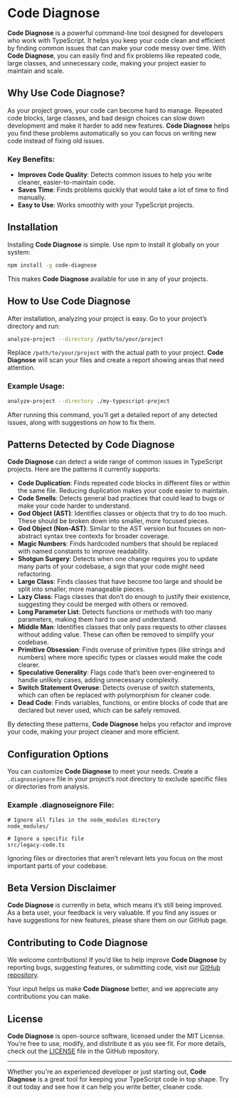 # Code Diagnose

**Code Diagnose** is a powerful command-line tool designed for developers who work with TypeScript. It helps you keep your code clean and efficient by finding common issues that can make your code messy over time. With **Code Diagnose**, you can easily find and fix problems like repeated code, large classes, and unnecessary code, making your project easier to maintain and scale.

## Why Use Code Diagnose?

As your project grows, your code can become hard to manage. Repeated code blocks, large classes, and bad design choices can slow down development and make it harder to add new features. **Code Diagnose** helps you find these problems automatically so you can focus on writing new code instead of fixing old issues.

### Key Benefits:
- **Improves Code Quality**: Detects common issues to help you write cleaner, easier-to-maintain code.
- **Saves Time**: Finds problems quickly that would take a lot of time to find manually.
- **Easy to Use**: Works smoothly with your TypeScript projects.

## Installation

Installing **Code Diagnose** is simple. Use npm to install it globally on your system:

```bash
npm install -g code-diagnose
```

This makes **Code Diagnose** available for use in any of your projects.

## How to Use Code Diagnose

After installation, analyzing your project is easy. Go to your project’s directory and run:

```bash
analyze-project --directory /path/to/your/project
```

Replace `/path/to/your/project` with the actual path to your project. **Code Diagnose** will scan your files and create a report showing areas that need attention.

### Example Usage:

```bash
analyze-project --directory ./my-typescript-project
```

After running this command, you’ll get a detailed report of any detected issues, along with suggestions on how to fix them.

## Patterns Detected by Code Diagnose

**Code Diagnose** can detect a wide range of common issues in TypeScript projects. Here are the patterns it currently supports:

- **Code Duplication**: Finds repeated code blocks in different files or within the same file. Reducing duplication makes your code easier to maintain.
- **Code Smells**: Detects general bad practices that could lead to bugs or make your code harder to understand.
- **God Object (AST)**: Identifies classes or objects that try to do too much. These should be broken down into smaller, more focused pieces.
- **God Object (Non-AST)**: Similar to the AST version but focuses on non-abstract syntax tree contexts for broader coverage.
- **Magic Numbers**: Finds hardcoded numbers that should be replaced with named constants to improve readability.
- **Shotgun Surgery**: Detects when one change requires you to update many parts of your codebase, a sign that your code might need refactoring.
- **Large Class**: Finds classes that have become too large and should be split into smaller, more manageable pieces.
- **Lazy Class**: Flags classes that don’t do enough to justify their existence, suggesting they could be merged with others or removed.
- **Long Parameter List**: Detects functions or methods with too many parameters, making them hard to use and understand.
- **Middle Man**: Identifies classes that only pass requests to other classes without adding value. These can often be removed to simplify your codebase.
- **Primitive Obsession**: Finds overuse of primitive types (like strings and numbers) where more specific types or classes would make the code clearer.
- **Speculative Generality**: Flags code that’s been over-engineered to handle unlikely cases, adding unnecessary complexity.
- **Switch Statement Overuse**: Detects overuse of switch statements, which can often be replaced with polymorphism for cleaner code.
- **Dead Code**: Finds variables, functions, or entire blocks of code that are declared but never used, which can be safely removed.

By detecting these patterns, **Code Diagnose** helps you refactor and improve your code, making your project cleaner and more efficient.

## Configuration Options

You can customize **Code Diagnose** to meet your needs. Create a `.diagnoseignore` file in your project’s root directory to exclude specific files or directories from analysis.

### Example .diagnoseignore File:

```
# Ignore all files in the node_modules directory
node_modules/

# Ignore a specific file
src/legacy-code.ts
```

Ignoring files or directories that aren’t relevant lets you focus on the most important parts of your codebase.

## Beta Version Disclaimer

**Code Diagnose** is currently in beta, which means it’s still being improved. As a beta user, your feedback is very valuable. If you find any issues or have suggestions for new features, please share them on our GitHub page.

## Contributing to Code Diagnose

We welcome contributions! If you’d like to help improve **Code Diagnose** by reporting bugs, suggesting features, or submitting code, visit our [GitHub repository](https://github.com/surenpoghosian/code-diagnose).

Your input helps us make **Code Diagnose** better, and we appreciate any contributions you can make.

## License

**Code Diagnose** is open-source software, licensed under the MIT License. You’re free to use, modify, and distribute it as you see fit. For more details, check out the [LICENSE](https://github.com/surenpoghosian/code-diagnose/blob/main/LICENSE) file in the GitHub repository.

---

Whether you're an experienced developer or just starting out, **Code Diagnose** is a great tool for keeping your TypeScript code in top shape. Try it out today and see how it can help you write better, cleaner code.